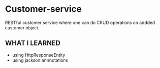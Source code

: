 # Customer-service

RESTful customer service where one can do CRUD operations on addded customer object.

## WHAT I LEARNED

* using HttpResponseEntity
* using jackson annnotations
